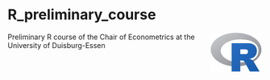 # R_preliminary_course
<p><img src="https://github.com/jens-klenke/R_preliminary_course/blob/main/01_slides/assets/R_logo.svg.png" alt="R logo" align="right" width="20%" height="20%">

Preliminary R course of the Chair of Econometrics at the University of Duisburg-Essen


